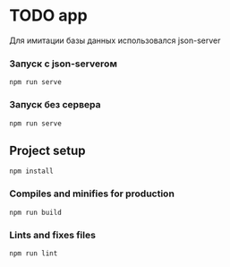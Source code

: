 # TODO app


Для имитации базы данных использовался json-server

### Запуск с json-serverом
```
npm run serve

```
### Запуск без сервера
```
npm run serve

```
## Project setup
```
npm install
```

### Compiles and minifies for production
```
npm run build
```

### Lints and fixes files
```
npm run lint
```
